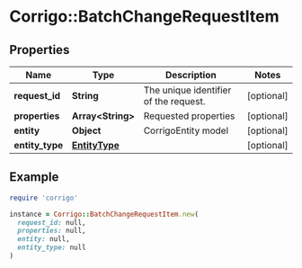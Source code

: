 # Corrigo::BatchChangeRequestItem

## Properties

| Name | Type | Description | Notes |
| ---- | ---- | ----------- | ----- |
| **request_id** | **String** | The unique identifier of the request. | [optional] |
| **properties** | **Array&lt;String&gt;** | Requested properties | [optional] |
| **entity** | **Object** | CorrigoEntity model | [optional] |
| **entity_type** | [**EntityType**](EntityType.md) |  | [optional] |

## Example

```ruby
require 'corrigo'

instance = Corrigo::BatchChangeRequestItem.new(
  request_id: null,
  properties: null,
  entity: null,
  entity_type: null
)
```

